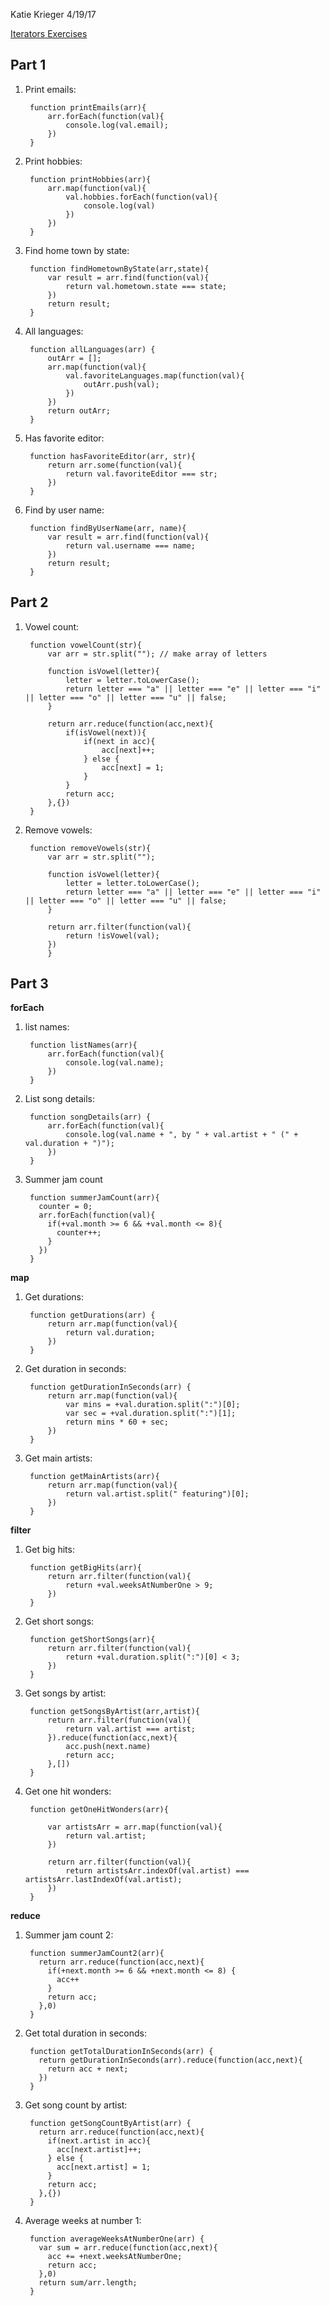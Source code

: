Katie Krieger
4/19/17

[Iterators Exercises](https://www.rithmschool.com/courses/intermediate-javascript-part-2/javascript-iterators-exercises)

Part 1
----

1. Print emails:

		function printEmails(arr){
		    arr.forEach(function(val){
		        console.log(val.email);
		    })
		}
2. Print hobbies:

		function printHobbies(arr){
		    arr.map(function(val){
		        val.hobbies.forEach(function(val){
		            console.log(val)
		        })
		    })
		}
		
3. Find home town by state:

		function findHometownByState(arr,state){
		    var result = arr.find(function(val){
		        return val.hometown.state === state;
		    })
		    return result;
		}

4. All languages:

		function allLanguages(arr) {
		    outArr = [];
		    arr.map(function(val){
		        val.favoriteLanguages.map(function(val){
		            outArr.push(val);
		        })
		    })
		    return outArr;
		}

5. Has favorite editor:

		function hasFavoriteEditor(arr, str){
		    return arr.some(function(val){
		        return val.favoriteEditor === str;
		    })
		}

6. Find by user name:

		function findByUserName(arr, name){
		    var result = arr.find(function(val){
		        return val.username === name;
		    })
		    return result;
		}

Part 2
---
1. Vowel count:

		function vowelCount(str){
		    var arr = str.split(""); // make array of letters
		
		    function isVowel(letter){
		        letter = letter.toLowerCase();
		        return letter === "a" || letter === "e" || letter === "i" || letter === "o" || letter === "u" || false;
		    }
		
		    return arr.reduce(function(acc,next){
		        if(isVowel(next)){
		            if(next in acc){
		                acc[next]++;
		            } else {
		                acc[next] = 1;
		            }
		        }
		        return acc;
		    },{}) 
		}
		
2. Remove vowels:

		function removeVowels(str){
		    var arr = str.split("");
		
		    function isVowel(letter){
		        letter = letter.toLowerCase();
		        return letter === "a" || letter === "e" || letter === "i" || letter === "o" || letter === "u" || false;
		    }
		
		    return arr.filter(function(val){
		        return !isVowel(val);
		    })
			}
			
Part 3
---

__forEach__

1. list names:

		function listNames(arr){
		    arr.forEach(function(val){
		        console.log(val.name);
		    })
		}
2. List song details:

		function songDetails(arr) {
		    arr.forEach(function(val){
		        console.log(val.name + ", by " + val.artist + " (" + val.duration + ")");
		    })
		}

3. Summer jam count

		function summerJamCount(arr){
		  counter = 0;
		  arr.forEach(function(val){
		    if(+val.month >= 6 && +val.month <= 8){
		      counter++;
		    }
		  })
		}
		
__map__

1. Get durations:

		function getDurations(arr) {
		    return arr.map(function(val){
		    	return val.duration;
		    })
		}

2. Get duration in seconds:

		function getDurationInSeconds(arr) {
		    return arr.map(function(val){
		        var mins = +val.duration.split(":")[0];
		        var sec = +val.duration.split(":")[1];
		        return mins * 60 + sec;
		    })
		}

3. Get main artists:

		function getMainArtists(arr){
		    return arr.map(function(val){
		        return val.artist.split(" featuring")[0];
		    })
		}

__filter__

1. Get big hits:

		function getBigHits(arr){
		    return arr.filter(function(val){
		        return +val.weeksAtNumberOne > 9;
		    })
		}

2. Get short songs:

		function getShortSongs(arr){
		    return arr.filter(function(val){
		        return +val.duration.split(":")[0] < 3;
		    })
		}

3. Get songs by artist:

		function getSongsByArtist(arr,artist){
		    return arr.filter(function(val){
		        return val.artist === artist;
		    }).reduce(function(acc,next){
		        acc.push(next.name)
		        return acc;
		    },[])
		}

4. Get one hit wonders:

		function getOneHitWonders(arr){

		    var artistsArr = arr.map(function(val){
		        return val.artist;
		    })
		    
		    return arr.filter(function(val){
		        return artistsArr.indexOf(val.artist) === artistsArr.lastIndexOf(val.artist);
		    })
		}
		
__reduce__

1. Summer jam count 2:

		function summerJamCount2(arr){
		  return arr.reduce(function(acc,next){
		    if(+next.month >= 6 && +next.month <= 8) {
		      acc++
		    }
		    return acc;
		  },0)
		}

2. Get total duration in seconds:

		function getTotalDurationInSeconds(arr) {
		  return getDurationInSeconds(arr).reduce(function(acc,next){
		    return acc + next;
		  })
		}

3. Get song count by artist:

		function getSongCountByArtist(arr) {
		  return arr.reduce(function(acc,next){
		    if(next.artist in acc){
		      acc[next.artist]++;
		    } else {
		      acc[next.artist] = 1;
		    }
		    return acc;
		  },{})
		}

4. Average weeks at number 1:

		function averageWeeksAtNumberOne(arr) {
		  var sum = arr.reduce(function(acc,next){
		    acc += +next.weeksAtNumberOne;
		    return acc;
		  },0)
		  return sum/arr.length;
		}
